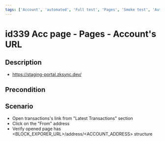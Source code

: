 ```yaml
---
tags: ['Account', 'automated', 'Full test', 'Pages', 'Smoke test', 'Automated']
---
```


# id339 Acc page - Pages - Account's URL

## Description
  - https://staging-portal.zksync.dev/

## Precondition


## Scenario
- Open transactions's link from "Latest Transactions" section
- Click on the "From" address
- Verify opened page has \<BLOCK_EXPORER_URL\>/address/\<ACCOUNT_ADDRESS\> structure
